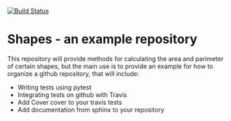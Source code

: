 [![Build Status](https://travis-ci.org/davidwych/shapes.svg?branch=master)](https://travis-ci.org/davidwych/shapes)

# Shapes - an example repository

This repository will provide methods for calculating the area and parimeter of certain shapes, but the main use
is to provide an example for how to organize a github repository, that will include:

* Writing tests using pytest
* Integrating tests on github with Travis
* Add Cover cover to your travis tests
* Add documentation from sphinx to your repository



